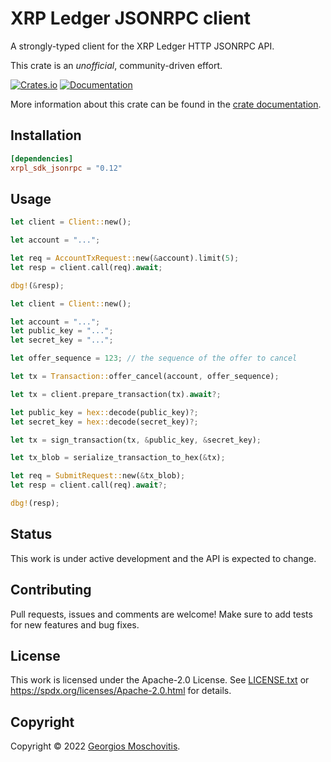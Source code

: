 # XRP Ledger JSONRPC client

A strongly-typed client for the XRP Ledger HTTP JSONRPC API.

This crate is an *unofficial*, community-driven effort.

[![Crates.io](https://img.shields.io/crates/v/xrpl_sdk_jsonrpc)](https://crates.io/crates/xrpl_sdk_jsonrpc)
[![Documentation](https://docs.rs/xrpl_sdk_jsonrpc/badge.svg)](https://docs.rs/xrpl_sdk_jsonrpc)

More information about this crate can be found in the [crate documentation][docs].

## Installation

```toml
[dependencies]
xrpl_sdk_jsonrpc = "0.12"
```

## Usage

```rust
let client = Client::new();

let account = "...";

let req = AccountTxRequest::new(&account).limit(5);
let resp = client.call(req).await;

dbg!(&resp);
```

```rust
let client = Client::new();

let account = "...";
let public_key = "...";
let secret_key = "...";

let offer_sequence = 123; // the sequence of the offer to cancel

let tx = Transaction::offer_cancel(account, offer_sequence);

let tx = client.prepare_transaction(tx).await?;

let public_key = hex::decode(public_key)?;
let secret_key = hex::decode(secret_key)?;

let tx = sign_transaction(tx, &public_key, &secret_key);

let tx_blob = serialize_transaction_to_hex(&tx);

let req = SubmitRequest::new(&tx_blob);
let resp = client.call(req).await?;

dbg!(resp);
```

## Status

This work is under active development and the API is expected to change.

## Contributing

Pull requests, issues and comments are welcome! Make sure to add tests for new features and bug fixes.

## License

This work is licensed under the Apache-2.0 License. See [LICENSE.txt](LICENSE.txt) or <https://spdx.org/licenses/Apache-2.0.html> for details.

## Copyright

Copyright © 2022 [Georgios Moschovitis](https://gmosx.ninja).

[docs]: https://docs.rs/xrpl_sdk_jsonrpc